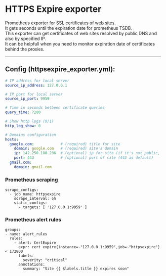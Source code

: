 # HTTPS Expire exporter

Prometheus exporter for SSL certificates of web sites.  
It gets seconds until the expiration date for prometheus TSDB.  
This exporter can get certificates of web sites resolved by public DNS and also by specified IP.  
It can be helpfull when you need to monitor expiration date of certificates behind the proxies.  
____
## Config (httpsexpire_exporter.yml):
```yml
# IP address for local server
source_ip_address: 127.0.0.1

# IP port for local server
source_ip_port: 9959

# Time in seconds betbeen certificate queries
query_time: 7200

# Show http logs (0/1)
http_log_show: 0

# Domains configuration
hosts:
  google.com:            # (required) title for site
    domain: google.com   # (required) site's domain
    ip: 142.250.180.206  # (optional) ip for site (if it's not public, e.g. behind the cloudflare)
    port: 443            # (optional) port of site (443 as default)
  gmail.com:
    domain: gmail.com
```
  
### Prometheus scraping
```
scrape_configs:
  - job_name: httpsexpire
    scrape_interval: 6h
    static_configs:
      - targets: [ '127.0.0.1:9959' ]
```
  
### Prometheus alert rules
```
groups:
- name: alert_rules
  rules:
    - alert: CertExpire
      expr: cert_expire{instance=~"127.0.0.1:9959",job=~"httpsexpire"} < 172800
      labels:
        severity: "critical"
      annotations:
        summary: "Site {{ $labels.title }} expires soon"
```
  
